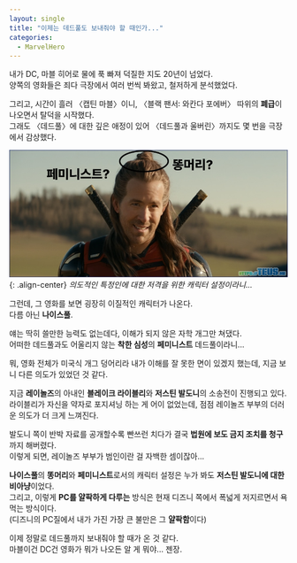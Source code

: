 ```yaml
---
layout: single
title: "이제는 데드풀도 보내줘야 할 때인가..."
categories:
  - MarvelHero
---
```


내가 DC, 마블 히어로 물에 푹 빠져 덕질한 지도 20년이 넘었다.\
양쪽의 영화들은 죄다 극장에서 여러 번씩 봐왔고, 철저하게 분석했었다.

그리고, 시간이 흘러 〈캡틴 마블〉이니, 〈블랙 팬서꞉ 와칸다 포에버〉 따위의 **폐급**이 나오면서 탈덕을 시작했다.\
그래도 〈데드풀〉에 대한 깊은 애정이 있어 〈데드풀과 울버린〉까지도 몇 번을 극장에서 감상했다.

![image](</images/2025-03-23/nicepool2_Bs64.jpg>){: .align-center}
*의도적인 특정인에 대한 저격을 위한 캐릭터 설정이라니...*

그런데, 그 영화를 보면 굉장히 이질적인 캐릭터가 나온다.\
다름 아닌 **나이스풀**.

얘는 딱히 쓸만한 능력도 없는데다, 이해가 되지 않은 자학 개그만 쳐댔다.\
어떠한 데드풀과도 어울리지 않는 **착한 심성**의 **페미니스트** 데드풀이라니...

뭐, 영화 전체가 미국식 개그 덩어리라 내가 이해를 잘 못한 면이 있겠지 했는데, 지금 보니 다른 의도가 있었던 것 같다.

지금 **레이놀즈**의 아내인 **블레이크 라이블리**와 **저스틴 발도니**의 소송전이 진행되고 있다.\
라이블리가 자신을 약자로 포지셔닝 하는 게 어이 없었는데, 점점 레이놀즈 부부의 더러운 의도가 더 크게 느껴진다.

발도니 쪽이 반박 자료를 공개할수록 빤쓰런 치다가 결국 **법원에 보도 금지 조치를 청구**까지 해버렸다.\
이렇게 되면, 레이놀즈 부부가 범인이란 걸 자백한 셈이잖아...

**나이스풀**의 **똥머리**와 **페미니스트**로서의 캐릭터 설정은 누가 봐도 **저스틴 발도니에 대한 비아냥**이었다.\
그리고, 이렇게 **PC를 얄팍하게 다루는** 방식은 현재 디즈니 쪽에서 폭넓게 저지르면서 욕 먹는 방식이다.\
(디즈니의 PC질에서 내가 가진 가장 큰 불만은 그 **얄팍함**이다)

이제 정말로 데드풀까지 보내줘야 할 때가 온 것 같다.\
마블이건 DC건 영화가 뭐가 나오든 알 게 뭐야... 젠장.
